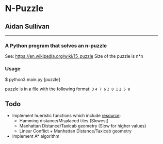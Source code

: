 # N-Puzzle
## Aidan Sullivan
________________________

### A Python program that solves an n-puzzle
See: https://en.wikipedia.org/wiki/15_puzzle
Size of the puzzle is n*n

### Usage
$ python3 main.py [puzzle]

puzzle is in a file with the following format:
`3`
`4 7 6`
`3 0 1`
`2 5 8`


## Todo
- Implement hueristic functions which include [resource](https://algorithmsinsight.wordpress.com/graph-theory-2/a-star-in-general/implementing-a-star-to-solve-n-puzzle/):
    - Hamming distance/Misplaced tiles (Slowest)
    - Manhattan Distance/Taxicab geometry (Slow for higher values)
    - Linear Conflict + Manhattan Distance/Taxicab geometry
- Implement A* algorithm